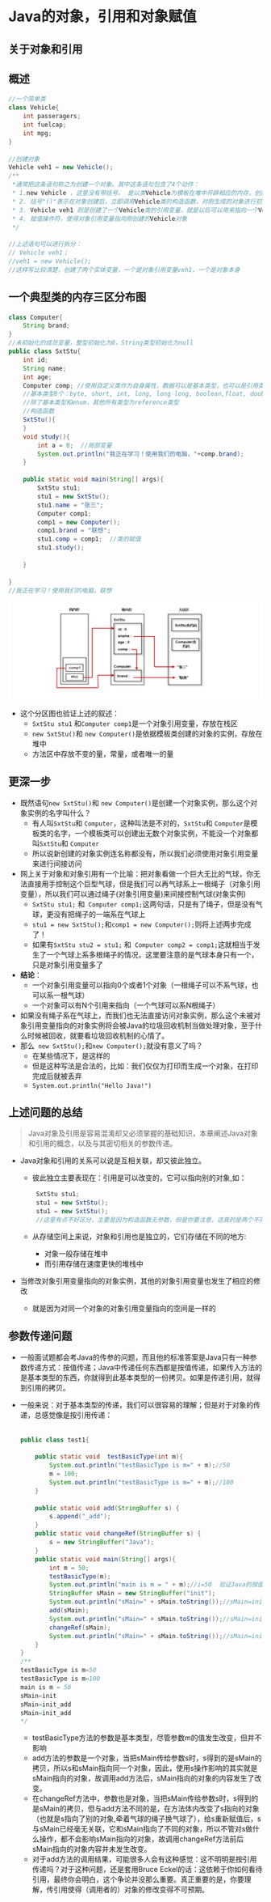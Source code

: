# Java的对象，引用和对象赋值

## 关于对象和引用

## 概述

```java
//一个简单类
class Vehicle{
    int passeragers;
    int fuelcap;
    int mpg;
}

//创建对象
Vehicle veh1 = new Vehicle();
/**
 *通常把这条语句称之为创建一个对象。其中这条语句包含了4个动作：
 * 1.new Vehicle ，这里没有带括号。 是以类Vehicle为模板在堆中开辟相应的内存，创建一个Vehicle对象
 * 2. 括号"()"表示在对象创建后，立即调用Vehicle类的构造函数，对刚生成的对象进行初始化操作，构造函数肯定会有的，如果没有写的话，会自动加入。
 * 3. Vehicle veh1 则是创建了一个Vehicle类的引用变量，就是以后可以用来指向一个Vehicle对象的对象引用
 * 4. 赋值操作符，使得对象引用变量指向刚创建的Vehicle对象
 */

//上述语句可以进行拆分：
// Vehicle veh1；
//veh1 = new Vehicle();
//这样写比较清楚，创建了两个实体变量，一个是对象引用变量veh1，一个是对象本身
```

## 一个典型类的内存三区分布图

```java
class Computer{
	String brand;
}
//未初始化的成员变量，整型初始化为0，String类型初始化为null
public class SxtStu{
    int id;
    String name;
    int age;
    Computer comp; //使用自定义类作为自身属性，数据可以是基本类型，也可以是引用类型
    //基本类型8个：byte, short, int, long, long long, boolean,float, double
    //除了基本类型和enum，其他所有类型为reference类型
    //构造函数
    SxtStu(){
    }
    void study(){
    	int a = 0;	//局部变量
        System.out.println("我正在学习！使用我们的电脑，"+comp.brand);
    }
    
    public static void main(String[] args){
        SxtStu stu1; 
        stu1 = new SxtStu(); 
        stu1.name = "张三";
        Computer comp1; 
        comp1 = new Computer();
        comp1.brand = "联想";
        stu1.comp = comp1;	//类的赋值
        stu1.study();
        
    }
    
}
//我正在学习！使用我们的电脑，联想
```

![](media/三分区示意图.png)

- 这个分区图也验证上述的叙述：
  - `SxtStu stu1` 和`Computer comp1`是一个对象引用变量，存放在栈区
  - `new SxtStu()`和 `new Computer()`是依据模板类创建的对象的实例，存放在堆中
  - 方法区中存放不变的量，常量，或者唯一的量

## 更深一步

- 既然语句`new SxtStu()`和 `new Computer()`是创建一个对象实例，那么这个对象实例的名字叫什么？
  - 有人叫`SxtStu`和 `Computer`，这种叫法是不对的，`SxtStu`和 `Computer`是模板类的名字，一个模板类可以创建出无数个对象实例，不能没一个对象都叫`SxtStu`和 `Computer`
  - 所以说新创建的对象实例连名称都没有，所以我们必须使用对象引用变量来进行间接访问
- 网上关于对象和对象引用有一个比喻：把对象看做一个巨大无比的气球，你无法直接用手控制这个巨型气球，但是我们可以再气球系上一根绳子（对象引用变量），所以我们可以通过绳子(对象引用变量)来间接控制气球(对象实例)
  - `SxtStu stu1;` 和` Computer comp1;`这两句话，只是有了绳子，但是没有气球，更没有把绳子的一端系在气球上
  - ` stu1 = new SxtStu(); `和`comp1 = new Computer();`则将上述两步完成了！
  - 如果有`SxtStu stu2 = stu1;` 和` Computer comp2 = comp1;`这就相当于发生了一个气球上系多根绳子的情况，这里要注意的是气球本身只有一个，只是对象引用变量多了
- **结论**：
  - 一个对象引用变量可以指向0个或者1个对象（一根绳子可以不系气球，也可以系一根气球）
  - 一个对象可以有N个引用来指向（一个气球可以系N根绳子）
- 如果没有绳子系在气球上，而我们也无法直接访问对象实例，那么这个未被对象引用变量指向的对象实例将会被Java的垃圾回收机制当做处理对象，至于什么时候被回收，就要看垃圾回收机制的心情了。
- 那么`  new SxtStu(); `和`new Computer();`就没有意义了吗？
  - 在某些情况下，是这样的
  - 但是这种写法是合法的，比如：我们仅仅为打印而生成一个对象，在打印完成后就被丢弃
  - `System.out.println("Hello Java!")`

##  上述问题的总结

> Java对象及引用是容易混淆却又必须掌握的基础知识，本章阐述Java对象和引用的概念，以及与其密切相关的参数传递。 

- Java对象和引用的关系可以说是互相关联，却又彼此独立。

  - 彼此独立主要表现在：引用是可以改变的，它可以指向别的对象,如：  

    ```java
     SxtStu stu1; 
     stu1 = new SxtStu(); 
     stu1 = new SxtStu(); 
     //这里有点不好区分，主要是因为构造函数无参数，但是你要注意，这真的是两个不同的对象实例
    ```

  - 从存储空间上来说，对象和引用也是独立的，它们存储在不同的地方:

    - 对象一般存储在堆中
    - 而引用存储在速度更快的堆栈中 

- 当修改对象引用变量指向的对象实例，其他的对象引用变量也发生了相应的修改

  - 就是因为对同一个对象的对象引用变量指向的空间是一样的

## 参数传递问题

- 一般面试题都会考Java的传参的问题，而且他的标准答案是Java只有一种参数传递方式：按值传递；Java中传递任何东西都是按值传递，如果传入方法的是基本类型的东西，你就得到此基本类型的一份拷贝。如果是传递引用，就得到引用的拷贝。 

- 一般来说：对于基本类型的传递，我们可以很容易的理解；但是对于对象的传递，总感觉像是按引用传递：

  ```java
  
  public class test1{
  
      public static void  testBasicType(int m){
          System.out.println("testBasicType is m=" + m);//50
          m = 100;
          System.out.println("testBasicType is m=" + m);//100
      }
      
      public static void add(StringBuffer s) {  
          s.append("_add");  
      }  
      public static void changeRef(StringBuffer s) {  
          s = new StringBuffer("Java");  
      }  
      public static void main(String[] args){
          int m = 50;  
          testBasicType(m);  
          System.out.println("main is m = " + m);//i=50  验证Java的按值传递
          StringBuffer sMain = new StringBuffer("init");  
          System.out.println("sMain=" + sMain.toString());//sMain=init 
          add(sMain);  
          System.out.println("sMain=" + sMain.toString());//sMain=init_add  
          changeRef(sMain);  
          System.out.println("sMain=" + sMain.toString());//sMain=init_add  
      }
  }
  /**
  testBasicType is m=50
  testBasicType is m=100
  main is m = 50
  sMain=init
  sMain=init_add
  sMain=init_add
  */
  ```

  - testBasicType方法的参数是基本类型，尽管参数m的值发生改变，但并不影响   
  - add方法的参数是一个对象，当把sMain传给参数s时，s得到的是sMain的拷贝，所以s和sMain指向同一个对象，因此，使用s操作影响的其实就是sMain指向的对象，故调用add方法后，sMain指向的对象的内容发生了改变。  
  - 在changeRef方法中，参数也是对象，当把sMain传给参数s时，s得到的是sMain的拷贝，但与add方法不同的是，在方法体内改变了s指向的对象（也就是s指向了别的对象,牵着气球的绳子换气球了），给s重新赋值后，s与sMain已经毫无关联，它和sMain指向了不同的对象，所以不管对s做什么操作，都不会影响sMain指向的对象，故调用changeRef方法前后sMain指向的对象内容并未发生改变。  
  - 对于add方法的调用结果，可能很多人会有这种感觉：这不明明是按引用传递吗？对于这种问题，还是套用Bruce Eckel的话：这依赖于你如何看待引用，最终你会明白，这个争论并没那么重要。真正重要的是，你要理解，传引用使得（调用者的）对象的修改变得不可预期。  

